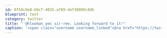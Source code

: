 ```yaml
---
id: 8f50c9e0-b9cf-4025-af89-def30089c8db
blueprint: text
category: twitter
title: "'@hlooman yes sir-ree. Looking forward to it!"
caption: '<span class="username username_linked">@<a href="https://twitter.com/hlooman" title="Hans™ ⚡">hlooman</a></span> yes sir-ree. Looking forward to it!'
---
```

